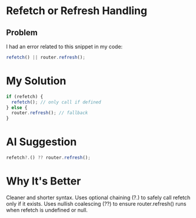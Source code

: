 # Refetch or Refresh Handling

## Problem
I had an error related to this snippet in my code:
```js
refetch() || router.refresh();
```
# My Solution
```js
if (refetch) {
  refetch(); // only call if defined
} else {
  router.refresh(); // fallback
}
```
# AI Suggestion

```js
refetch?.() ?? router.refresh();
```

# Why It's Better

Cleaner and shorter syntax.
Uses optional chaining (?.) to safely call refetch only if it exists.
Uses nullish coalescing (??) to ensure router.refresh() runs when refetch is undefined or null.
